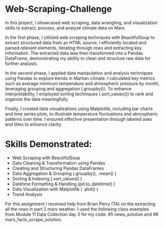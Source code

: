 # Web-Scraping-Challenge
In this project, I showcased web scraping, data wrangling, and visualization skills to extract, process, and analyze climate data on Mars.

In the first phase, I utilized web scraping techniques with BeautifulSoup to extract structured data from an HTML source. I efficiently located and parsed relevant elements, iterating through rows and extracting key information. The extracted data was then transformed into a Pandas DataFrame, demonstrating my ability to clean and structure raw data for further analysis.

In the second phase, I applied data manipulation and analysis techniques using Pandas to explore trends in Martian climate. I calculated key metrics such as average minimum temperature and atmospheric pressure by month, leveraging grouping and aggregation (.groupby()). To enhance interpretability, I employed sorting techniques (.sort_values()) to rank and organize the data meaningfully.

Finally, I created data visualizations using Matplotlib, including bar charts and time series plots, to illustrate temperature fluctuations and atmospheric patterns over time. I ensured effective presentation through labeled axes and titles to enhance clarity.

# Skills Demonstrated:
* Web Scraping with BeautifulSoup
* Data Cleaning & Transformation using Pandas
* Creating and Structuring Pandas DataFrames
* Data Aggregation & Grouping (.groupby(), .mean() )
* Sorting & Indexing (.sort_values() )
* Datetime Formatting & Handling (pd.to_datetime() )
* Data Visualization with Matplotlib ( .plot() )
* Trend Analysis


For this assignment I received help from Brian Perry (TA) on the extracting all the rows in part 2 mars weather.  I used the following class examples from Module 11 Data Collection day 3 for my code: #5 news_solution and #6 mars_facts_scrape_solution.  